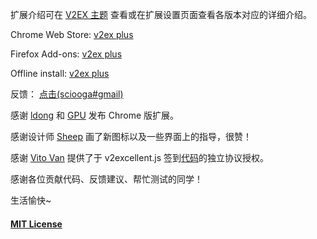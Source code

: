 扩展介绍可在 [V2EX 主题](http://www.v2ex.com/t/198074) 查看或在扩展设置页面查看各版本对应的详细介绍。

Chrome Web Store: [v2ex plus](https://chrome.google.com/webstore/detail/daeclijmnojoemooblcbfeeceopnkolo)

Firefox Add-ons: [v2ex plus](https://addons.mozilla.org/zh-CN/firefox/addon/v2ex-plus9/)

Offline install: [v2ex plus](https://github.com/sciooga/v2ex-plus/releases)

反馈： [点击(sciooga#gmail)](mailto:sciooga@gmail.com)

感谢 [ldong](https://github.com/ldong) 和 [GPU](https://www.v2ex.com/member/GPU) 发布 Chrome 版扩展。

感谢设计师 [Sheep](http://sheephe.com) 画了新图标以及一些界面上的指导，很赞！

感谢 [Vito Van](https://github.com/VitoVan) 提供了于 v2excellent.js 签到[代码](https://gist.github.com/VitoVan/bf00ce496b44c56417a675c521fe67e8)的独立协议授权。

感谢各位贡献代码、反馈建议、帮忙测试的同学！

生活愉快~



#### [MIT License](https://github.com/sciooga/v2ex-plus/blob/master/LICENSE)
